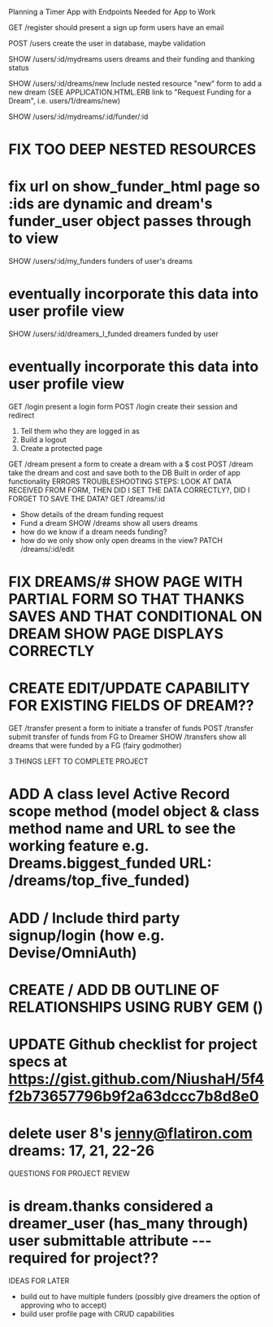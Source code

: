 Planning a Timer App with Endpoints Needed for App to Work

GET /register
  should present a sign up form
  users have an email

POST /users
  create the user in database, maybe validation

SHOW /users/:id/mydreams
  users dreams and their funding and thanking status

SHOW /users/:id/dreams/new
  Include nested resource "new" form to add a new dream (SEE APPLICATION.HTML.ERB link to "Request Funding for a Dream", i.e. users/1/dreams/new) 

SHOW /users/:id/mydreams/:id/funder/:id
  # FIX TOO DEEP NESTED RESOURCES
  # fix url on show_funder_html page so :ids are dynamic and dream's funder_user object passes through to view


SHOW /users/:id/my_funders
  funders of user's dreams
  # eventually incorporate this data into user profile view


SHOW /users/:id/dreamers_I_funded
  dreamers funded by user
  # eventually incorporate this data into user profile view

GET /login
  present a login form
POST /login
  create their session and redirect
  1. Tell them who they are logged in as
  2. Build a logout
  3. Create a protected page

GET /dream
  present a form to create a dream with a $ cost
POST /dream
  take the dream and cost and save both to the DB
  Built in order of app functionality
  ERRORS TROUBLESHOOTING STEPS: LOOK AT DATA RECEIVED FROM FORM, THEN DID I SET THE DATA CORRECTLY?, DID I FORGET TO SAVE THE DATA? 
GET /dreams/:id
  - Show details of the dream funding request
  - Fund a dream
SHOW /dreams
  show all users dreams
  - how do we know if a dream needs funding?
  - how do we only show only open dreams in the view?
PATCH /dreams/:id/edit
#  FIX DREAMS/# SHOW PAGE WITH PARTIAL FORM SO THAT THANKS SAVES AND THAT CONDITIONAL ON DREAM SHOW PAGE DISPLAYS CORRECTLY
#  CREATE EDIT/UPDATE CAPABILITY FOR EXISTING FIELDS OF DREAM??

GET /transfer
  present a form to initiate a transfer of funds
POST /transfer     
  submit transfer of funds from FG to Dreamer
SHOW /transfers
  show all dreams that were funded by a FG (fairy godmother)



3 THINGS LEFT TO COMPLETE PROJECT
  # ADD A class level Active Record scope method (model object & class method name and URL to see the working feature e.g. Dreams.biggest_funded URL: /dreams/top_five_funded)
    
  # ADD / Include third party signup/login (how e.g. Devise/OmniAuth)

  # CREATE / ADD DB OUTLINE OF RELATIONSHIPS USING RUBY GEM ()

  # UPDATE Github checklist for project specs at https://gist.github.com/NiushaH/5f4f2b73657796b9f2a63dccc7b8d8e0

  # delete user 8's jenny@flatiron.com dreams: 17, 21, 22-26


QUESTIONS FOR PROJECT REVIEW
  # is dream.thanks considered a dreamer_user (has_many through) user submittable attribute --- required for project??



IDEAS FOR LATER
  *  build out to have multiple funders (possibly give dreamers the option of approving who to accept)
  *  build user profile page with CRUD capabilities


